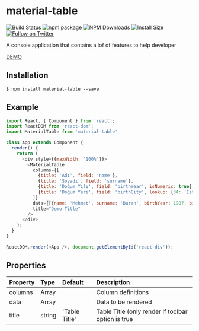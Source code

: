 # material-table

[![Build Status](https://travis-ci.org/mbrn/material-table.svg?branch=master)](https://travis-ci.org/mbrn/material-table)
[![npm package](https://img.shields.io/npm/v/material-table/latest.svg)](https://www.npmjs.com/package/material-table)
[![NPM Downloads](https://img.shields.io/npm/dm/material-table.svg?style=flat)](https://npmcharts.com/compare/material-table?minimal=true)
[![Install Size](https://packagephobia.now.sh/badge?p=material-table)](https://packagephobia.now.sh/result?p=material-table)
[![Follow on Twitter](https://img.shields.io/twitter/follow/baranmehmet.svg?label=follow+baranmehmet)](https://twitter.com/baranmehmet)

A console application that contains a lof of features to help developer

[DEMO](https://mbrn.github.io/material-table/)

## Installation
    $ npm install material-table --save

## Example 

```javascript
import React, { Component } from 'react';
import ReactDOM from 'react-dom';
import MaterialTable from 'material-table'

class App extends Component {
  render() {
    return (
      <div style={{maxWidth: '100%'}}>
        <MaterialTable
          columns={[
            {title: 'Adı', field: 'name'},
            {title: 'Soyadı', field: 'surname'},
            {title: 'Doğum Yılı', field: 'birthYear', isNumeric: true},
            {title: 'Doğum Yeri', field: 'birthCity', lookup: {34: 'İstanbul', 63: 'Şanlıurfa'}}
          ]}
          data={[{name: 'Mehmet', surname: 'Baran', birthYear: 1987, birthCity: 63}]}
          title="Demo Title"
        />
      </div>
    );
  }
}

ReactDOM.render(<App />, document.getElementById('react-div'));
```

## Properties

| Property | Type   | Default        | Description                                              |
|:---------|:-------|:---------------|:---------------------------------------------------------|
| columns  | Array  |                | Column definitions                                       |
| data     | Array  |                | Data to be rendered                                      |
| title    | string | 'Table Title'  | Table Title (only render if toolbar option is true       |


